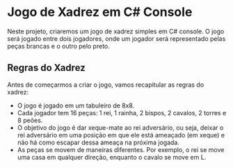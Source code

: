# Jogo de Xadrez em C# Console

Neste projeto, criaremos um jogo de xadrez simples em C# console. O jogo será jogado entre dois jogadores, onde um jogador será representado pelas peças brancas e o outro pelo preto.

## Regras do Xadrez

Antes de começarmos a criar o jogo, vamos recapitular as regras do xadrez:

- O jogo é jogado em um tabuleiro de 8x8.
- Cada jogador tem 16 peças: 1 rei, 1 rainha, 2 bispos, 2 cavalos, 2 torres e 8 peões.
- O objetivo do jogo é dar xeque-mate ao rei adversário, ou seja, deixar o rei adversário em uma posição em que ele está ameaçado (em xeque) e não há como escapar dessa ameaça na próxima jogada.
- As peças se movem de maneiras diferentes. Por exemplo, o rei se move uma casa em qualquer direção, enquanto o cavalo se move em L.


